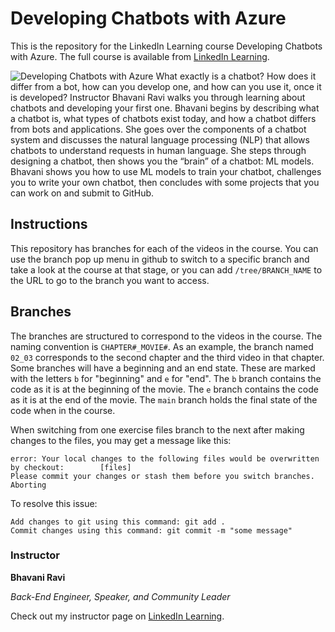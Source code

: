 # Developing Chatbots with Azure
This is the repository for the LinkedIn Learning course Developing Chatbots with Azure. The full course is available from [LinkedIn Learning][lil-course-url].

![Developing Chatbots with Azure][lil-thumbnail-url] 
What exactly is a chatbot? How does it differ from a bot, how can you develop one, and how can you use it, once it is developed? Instructor Bhavani Ravi walks you through learning about chatbots and developing your first one. Bhavani begins by describing what a chatbot is, what types of chatbots exist today, and how a chatbot differs from bots and applications. She goes over the components of a chatbot system and discusses the natural language processing (NLP) that allows chatbots to understand requests in human language. She steps through designing a chatbot, then shows you the “brain” of a chatbot: ML models. Bhavani shows you how to use ML models to train your chatbot, challenges you to write your own chatbot, then concludes with some projects that you can work on and submit to GitHub.

## Instructions
This repository has branches for each of the videos in the course. You can use the branch pop up menu in github to switch to a specific branch and take a look at the course at that stage, or you can add `/tree/BRANCH_NAME` to the URL to go to the branch you want to access.

## Branches
The branches are structured to correspond to the videos in the course. The naming convention is `CHAPTER#_MOVIE#`. As an example, the branch named `02_03` corresponds to the second chapter and the third video in that chapter. 
Some branches will have a beginning and an end state. These are marked with the letters `b` for "beginning" and `e` for "end". The `b` branch contains the code as it is at the beginning of the movie. The `e` branch contains the code as it is at the end of the movie. The `main` branch holds the final state of the code when in the course.

When switching from one exercise files branch to the next after making changes to the files, you may get a message like this:

    error: Your local changes to the following files would be overwritten by checkout:        [files]
    Please commit your changes or stash them before you switch branches.
    Aborting

To resolve this issue:
	
    Add changes to git using this command: git add .
	Commit changes using this command: git commit -m "some message"


### Instructor

**Bhavani Ravi**

_Back-End Engineer, Speaker, and Community Leader_

Check out my instructor page on [LinkedIn Learning](https://www.linkedin.com/learning/instructors/ray-villalobos?u=104).

[lil-course-url]: https://www.linkedin.com/learning/developing-chatbots-with-azure
[lil-thumbnail-url]: https://cdn.lynda.com/course/2857065/2857065-1611696629473-16x9.jpg
